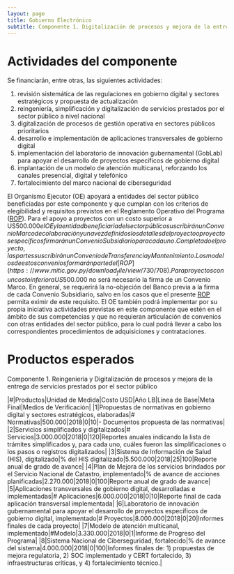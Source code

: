 ```yaml
---
layout: page
title: Gobierno Electrónico
subtitle: Componente 1. Digitalización de procesos y mejora de la entrega de servicios prestados por el sector público.
---
```


# Actividades del componente
Se financiarán, entre otras, las siguientes actividades: 
1. revisión sistemática de las regulaciones en gobierno digital y sectores estratégicos y propuesta de actualización
2. reingeniería, simplificación y digitalización de servicios prestados por el sector público a nivel nacional
3. digitalización de procesos de gestión operativa en sectores públicos prioritarios
4. desarrollo e implementación de aplicaciones transversales de gobierno digital
5. implementación del laboratorio de innovación gubernamental (GobLab) para apoyar el desarrollo de proyectos específicos de gobierno digital
6. implantación de un modelo de atención multicanal, reforzando los canales presencial, digital y telefónico
7. fortalecimiento del marco nacional de ciberseguridad

El Organismo Ejecutor (OE) apoyará a entidades del sector público beneficiadas por este componente y que cumplan con los criterios de elegibilidad y requisitos previstos en el Reglamento Operativo del Programa ([ROP](https://www.mitic.gov.py/download_file/view/730/708)). Para el apoyo a proyectos con un costo superior a US$500.000 el OE y la entidad beneficiaria del sector público suscribirán un Convenio Marco de colaboración y una vez definidos los detalles del proyecto o proyectos específicos firmarán un Convenio Subsidiario para cada uno. Completado el proyecto, las partes suscribirán un Convenio de Transferencia y Mantenimiento. Los modelos de estos convenios formarán parte del [ROP](https://www.mitic.gov.py/download_file/view/730/708). Para proyectos con un costo inferior a US$500.000 no será necesario la firma de un Convenio Marco. En general, se requerirá la no-objeción del Banco previa a la firma de cada Convenio Subsidiario, salvo en los casos que el presente [ROP](https://www.mitic.gov.py/download_file/view/730/708) permita eximir de este requisito. El OE también podrá implementar por su propia iniciativa actividades previstas en este componente que estén en el ámbito de sus competencias y que no requieran articulación de convenios con otras entidades del sector público, para lo cual podrá llevar a cabo los correspondientes procedimientos de adquisiciones y contrataciones.

# Productos esperados
Componente 1. Reingenieria y Digitalización de procesos y mejora de la entrega de servicios prestados por el sector público				

|#|Productos|Unidad de Medida|Costo USD|Año LB|Línea de Base|Meta Final|Medios de Verificación|
|1|Propuestas de normativas en gobierno digital y sectores estratégicos, elaboradas|# Normativas|500.000|2018|0|10|- Documentos propuesta de las normativas|
|2|Servicios simplificados y digitalizados|# Servicios|3.000.000|2018|0|120|Reportes anuales indicando la lista de trámites simplificados y, para cada uno, cuáles fueron las simplificaciones o los pasos o registros digitalizados|
|3|Sistema de Información de Salud (HIS), digitalizado|% del HIS digitalizado|5.500.000|2018|25|100|Reporte anual de grado de avance|
|4|Plan de Mejora de los servicios brindados por el Servicio Nacional de Catastro, implementado|% de avance de acciones planificadas|2.270.000|2018|0|100|Reporte anual de grado de avance|
|5|Aplicaciones transversales de gobierno digital, desarrolladas e implementadas|# Aplicaciones|6.000.000|2018|0|10|Reporte final de cada aplicación transversal implementada|
|6|Laboratorio de innovación gubernamental para apoyar el desarrollo de proyectos específicos de gobierno digital, implementado|# Proyectos|8.000.000|2018|0|20|Informes finales de cada proyecto|
|7|Modelo de atención multicanal, implementado|#Modelo|3.330.000|2018|0|1|Informe de Progreso del Programa|
|8|Sistema Nacional de Ciberseguridad, fortalecido|% de avance del sistema|4.000.000|2018|0|100|Informes finales de: 1) propuestas de mejora regulatoria, 2) SOC implementado y CERT fortalecido, 3) infraestructuras críticas, y 4) fortalecimiento técnico.|
